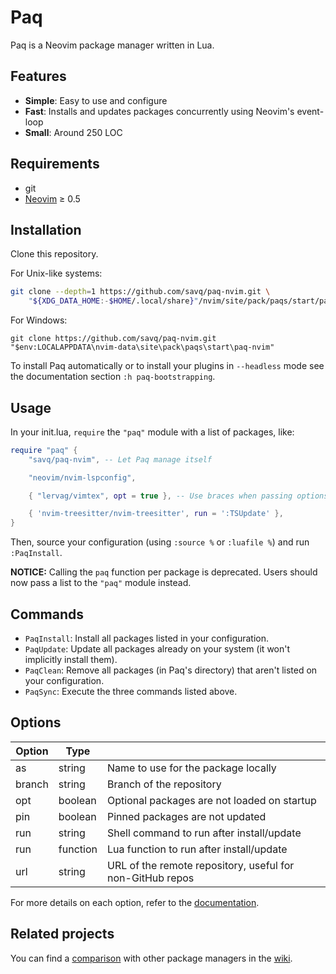 # Paq

Paq is a Neovim package manager written in Lua.


## Features

- __Simple__: Easy to use and configure
- __Fast__:   Installs and updates packages concurrently using Neovim's event-loop
- __Small__:  Around 250 LOC


## Requirements

- git
- [Neovim](https://github.com/neovim/neovim) ≥ 0.5


## Installation

Clone this repository.

For Unix-like systems:

```sh
git clone --depth=1 https://github.com/savq/paq-nvim.git \
    "${XDG_DATA_HOME:-$HOME/.local/share}"/nvim/site/pack/paqs/start/paq-nvim
```

For Windows:
```
git clone https://github.com/savq/paq-nvim.git "$env:LOCALAPPDATA\nvim-data\site\pack\paqs\start\paq-nvim"
```

To install Paq automatically or to install your plugins in `--headless` mode
see the documentation section `:h paq-bootstrapping`.


## Usage

In your init.lua, `require` the `"paq"` module with a list of packages, like:

```lua
require "paq" {
    "savq/paq-nvim", -- Let Paq manage itself

    "neovim/nvim-lspconfig",

    { "lervag/vimtex", opt = true }, -- Use braces when passing options

    { 'nvim-treesitter/nvim-treesitter', run = ':TSUpdate' },
}
```

Then, source your configuration (using `:source %` or `:luafile %`) and run `:PaqInstall`.


**NOTICE:**
Calling the `paq` function per package is deprecated. Users should now pass a list to the `"paq"` module instead.


## Commands

- `PaqInstall`: Install all packages listed in your configuration.
- `PaqUpdate`: Update all packages already on your system (it won't implicitly install them).
- `PaqClean`: Remove all packages (in Paq's directory) that aren't listed on your configuration.
- `PaqSync`: Execute the three commands listed above.


## Options

| Option | Type     |                                                           |
|--------|----------|-----------------------------------------------------------|
| as     | string   | Name to use for the package locally                       |
| branch | string   | Branch of the repository                                  |
| opt    | boolean  | Optional packages are not loaded on startup               |
| pin    | boolean  | Pinned packages are not updated                           |
| run    | string   | Shell command to run after install/update                 |
| run    | function | Lua function to run after install/update                  |
| url    | string   | URL of the remote repository, useful for non-GitHub repos |

For more details on each option, refer to the
[documentation](https://github.com/savq/paq-nvim/tree/master/doc/paq-nvim.txt).


## Related projects

You can find a [comparison](https://github.com/savq/paq-nvim/wiki/Comparisons)
with other package managers in the [wiki](https://github.com/savq/paq-nvim/wiki).
